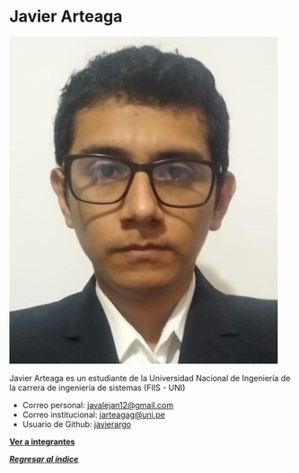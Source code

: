 # Javier Arteaga

![Javier Arteaga Gonzales](jav.jpg)

Javier Arteaga es un estudiante de la Universidad Nacional de Ingeniería de la carrera de ingeniería de sistemas (FIIS - UNI)

- Correo personal: javalejan12@gmail.com
- Correo institucional: jarteagag@uni.pe
- Usuario de Github: [javierargo](https://github.com/javierargo)

**[Ver a integrantes](../integrantes.md)**

***[Regresar al índice](../../README.md)***